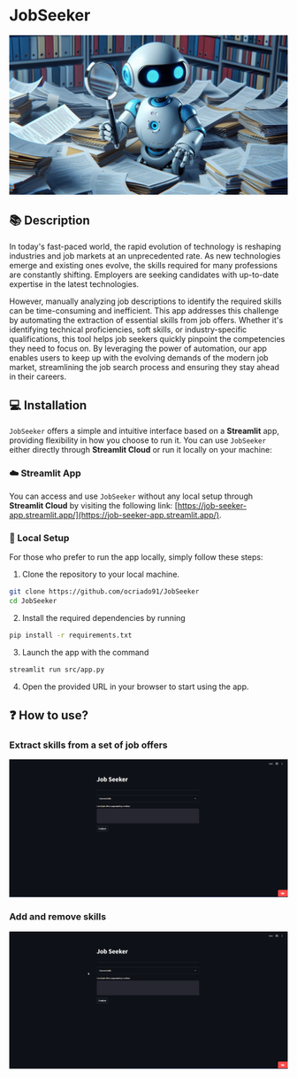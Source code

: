 # JobSeeker

<p align="center">
  <img src="https://github.com/ocriado91/JobSeeker/blob/3-update-readmemd/docs/pics/OIG2.jpeg?raw=true"/>
</p>

## :books: Description
In today's fast-paced world, the rapid evolution of technology is reshaping
industries and job markets at an unprecedented rate. As new technologies emerge
and existing ones evolve, the skills required for many professions are constantly
shifting. Employers are seeking candidates with up-to-date expertise in the latest
technologies.

However, manually analyzing job descriptions to identify the required skills can
be time-consuming and inefficient. This app addresses this challenge by automating
the extraction of essential skills from job offers. Whether it's identifying
technical proficiencies, soft skills, or industry-specific qualifications, this
tool helps job seekers quickly pinpoint the competencies they need to focus on.
By leveraging the power of automation, our app enables users to keep up with the
evolving demands of the modern job market, streamlining the job search process
and ensuring they stay ahead in their careers.

## :computer: Installation

`JobSeeker` offers a simple and intuitive interface based on a **Streamlit** app,
providing flexibility in how you choose to run it. You can use `JobSeeker`
either directly through **Streamlit Cloud** or run it locally on your machine:

### :cloud: Streamlit App

You can access and use `JobSeeker` without any local setup through
**Streamlit Cloud** by visiting the following link:
[https://job-seeker-app.streamlit.app/](https://job-seeker-app.streamlit.app/).

### :hammer: Local Setup

For those who prefer to run the app locally, simply follow these steps:
1. Clone the repository to your local machine.
```bash
git clone https://github.com/ocriado91/JobSeeker
cd JobSeeker
```
2. Install the required dependencies by running
```bash
pip install -r requirements.txt
```
3. Launch the app with the command
```bash
streamlit run src/app.py
```
4. Open the provided URL in your browser to start using the app.

## :question: How to use?

### Extract skills from a set of job offers

![](docs/pics/job-seeker-1.gif)

### Add and remove skills

![](docs/pics/job-seeker-2.gif)